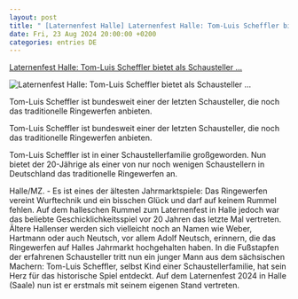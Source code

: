 ```yaml
---
layout: post
title: " [Laternenfest Halle] Laternenfest Halle: Tom-Luis Scheffler bietet als Schausteller ..."
date: Fri, 23 Aug 2024 20:00:00 +0200
categories: entries DE
---
```

[Laternenfest Halle: Tom-Luis Scheffler bietet als Schausteller ...](https://www.mz.de/lokal/halle-saale/tom-luis-scheffler-bietet-als-schausteller-ringewerfen-an-3903998)

![Laternenfest Halle: Tom-Luis Scheffler bietet als Schausteller ...](https://bmg-images.forward-publishing.io/2024/08/23/6befdf07-ff60-4ce2-b424-af9e9fc24ddd.jpeg?rect=134%2C71%2C1466%2C987&w=1024)

Tom-Luis Scheffler ist bundesweit einer der letzten Schausteller, die noch das traditionelle Ringewerfen anbieten.

Tom-Luis Scheffler ist bundesweit einer der letzten Schausteller, die noch das traditionelle Ringewerfen anbieten.

Tom-Luis Scheffler ist in einer Schaustellerfamilie großgeworden. Nun bietet der 20-Jährige als einer von nur noch wenigen Schaustellern in Deutschland das traditionelle Ringewerfen an.

Halle/MZ. - Es ist eines der ältesten Jahrmarktspiele: Das Ringewerfen vereint Wurftechnik und ein bisschen Glück und darf auf keinem Rummel fehlen. Auf dem halleschen Rummel zum Laternenfest in Halle jedoch war das beliebte Geschicklichkeitsspiel vor 20 Jahren das letzte Mal vertreten. Ältere Hallenser werden sich vielleicht noch an Namen wie Weber, Hartmann oder auch Neutsch, vor allem Adolf Neutsch, erinnern, die das Ringewerfen auf Halles Jahrmarkt hochgehalten haben. In die Fußstapfen der erfahrenen Schausteller tritt nun ein junger Mann aus dem sächsischen Machern: Tom-Luis Scheffler, selbst Kind einer Schaustellerfamilie, hat sein Herz für das historische Spiel entdeckt. Auf dem Laternenfest 2024 in Halle (Saale) nun ist er erstmals mit seinem eigenen Stand vertreten.

